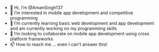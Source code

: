 - 👋 Hi, I’m @AmanSingh137
- 👀 I’m interested in mobile app development and competitive programming
- 🌱 I’m currently learning basic web development and app development and am currently working on my programming skills 
- 💞️ I’m looking to collaborate on mobile app development using cross platform frameworks
- 📫 How to reach me ... even I can't answer this!

<!---
AmanSingh137/AmanSingh137 is a ✨ special ✨ repository because its `README.md` (this file) appears on your GitHub profile.
You can click the Preview link to take a look at your changes.
--->
